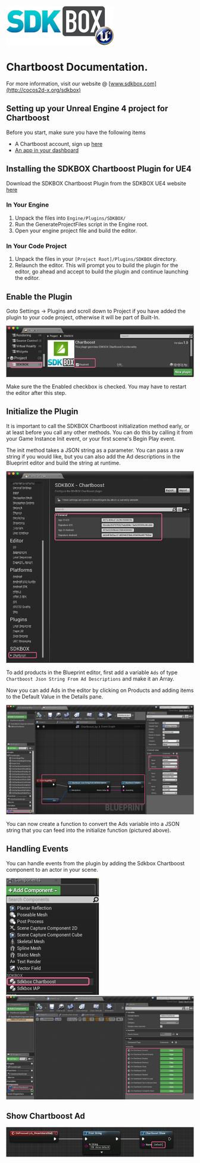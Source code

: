 ![](SDKBOX_logo.png)

<h1>Chartboost Documentation.</h1>

For more information, visit our website @ [www.sdkbox.com](http://cocos2d-x.org/sdkbox)

<h2>Setting up your Unreal Engine 4 project for Chartboost</h2>

Before you start, make sure you have the following items

* A Chartboost account, sign up [here](https://www.chartboost.com)
* [An app in your dashboard](https://answers.chartboost.com/hc/en-us/articles/200797729-Your-First-App-and-Campaign-)

<h2>Installing the SDKBOX Chartboost Plugin for UE4</h2>

Download the SDKBOX Chartboost Plugin from the SDKBOX UE4 website [here](http://www.sdkbox.com/unreal)

<h3>In Your Engine</h3>

1. Unpack the files into ```Engine/Plugins/SDKBOX/```
2. Run the GenerateProjectFiles script in the Engine root.
3. Open your engine project file and build the editor.

<h3>In Your Code Project</h3>

1. Unpack the files in your ```[Project Root]/Plugins/SDKBOX``` directory.
2. Relaunch the editor. This will prompt you to build the plugin for the editor, go ahead and accept to build the plugin and continue launching the editor.

<h2>Enable the Plugin</h2>

Goto Settings -> Plugins and scroll down to Project if you have added the plugin to your code project, otherwise it will be part of Built-In.

![](00.Enable_Chartboost_Plugin.png)

Make sure the the Enabled checkbox is checked. You may have to restart the editor after this step.

<h2>Initialize the Plugin</h2>

It is important to call the SDKBOX Chartboost initialization method early, or at least before you call any other methods. You can do this by calling it from your Game Instance Init event, or your first scene's Begin Play event.

The init method takes a JSON string as a parameter. You can pass a raw string if you would like, but you can also add the Ad descriptions in the Blueprint editor and build the string at runtime.

![](01.Set_ID_and_Signature.png)

To add products in the Blueprint editor, first add a variable ```Ads``` of type ```Chartboost Json String From Ad Descriptions``` and make it an Array.

Now you can add Ads in the editor by clicking on Products and adding items to the Default Value in the Details pane.

![](02.Add_Chartboost_Ads.png)

You can now create a function to convert the Ads variable into a JSON string that you can feed into the initialize function (pictured above).

<h2>Handling Events</h2>

You can handle events from the plugin by adding the Sdkbox Chartboost component to an actor in your scene.

![](03.Add_Chartboost_Component.png)
![](04.Add_Events_Callback.png)

<h2>Show Chartboost Ad</h2>

![](05.Show_Chartboost_Ad.png)






